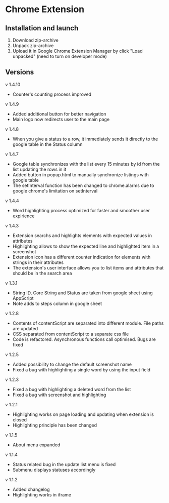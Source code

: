 # Chrome Extension

## Installation and launch

1. Download zip-archive
2. Unpack zip-archive
3. Upload it in Google Chrome Extension Manager by click "Load unpacked" (need to turn on developer mode)

## Versions

v 1.4.10

-   Counter's counting process improved

v 1.4.9

-   Added additional button for better navigation
-   Main logo now redirects user to the main page

v 1.4.8

-   When you give a status to a row, it immediately sends it directly to the google table in the Status column

v 1.4.7

-   Google table synchronizes with the list every 15 minutes by id from the list updating the rows in it
-   Added button in popup.html to manually synchronize listings with google table
-   The setInterval function has been changed to chrome.alarms due to google chrome's limitation on setInterval

v 1.4.4

-   Word highlighting process optimized for faster and smoother user expirience

v 1.4.3

-   Extension searchs and highlights elements with expected values in attributes
-   Highlighting allows to show the expected line and highlighted item in a screenshot
-   Extension icon has a different counter indication for elements with strings in their attributes
-   The extension's user interface allows you to list items and attributes that should be in the search area

v 1.3.1

-   String ID, Core String and Status are taken from google sheet using AppScript
-   Note adds to steps column in google sheet

v 1.2.8

-   Contents of contentScript are separated into different module. File paths are updated
-   CSS separated from contentScript to a separate css file
-   Code is refactored. Asynchronous functions call optimised. Bugs are fixed

v 1.2.5

-   Added possibility to change the default screenshot name
-   Fixed a bug with highlighting a single word by using the input field

v 1.2.3

-   Fixed a bug with highlighting a deleted word from the list
-   Fixed a bug with screenshot and highlighting

v 1.2.1

-   Highlighting works on page loading and updating when extension is closed
-   Highlighting principle has been changed

v 1.1.5

-   About menu expanded

v 1.1.4

-   Status related bug in the update list menu is fixed
-   Submenu displays statuses accordingly

v 1.1.2

-   Added changelog
-   Highlighting works in iframe
